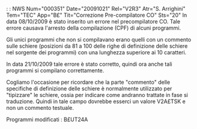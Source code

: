  :  : NWS Num="000351" Date="20091021" Rel="V2R3" Atr="S. Arrighini" Tem="TEC" App="B£" Tit="Correzione Pre-compilatore CO" Sts="20"
In data 08/10/2009 è stato  inserito un errore nel precompilatore CO.
Tale errore causava l'arresto della compilazione (CPF) di alcuni programmi.

Gli unici programmi che non si compilavano erano quelli con un commento sulle schiere (posizioni da 81 a 100 delle righe di definizione delle schiere nel sorgente dei programmi) con una lunghezza
superiore ai 10 caratteri.

In data 21/10/2009 tale errore è stato corretto, quindi ora anche tali programmi si compilano correttamente.

Cogliamo l'occasione per ricordare che la parte "commento" delle specifiche di definizione delle schiere è normalmente utilizzato per "tipizzare" le schiere, ossia per indicare come andranno trattate in fase si traduzione. Quindi in tale campo dovrebbe esserci un valore V2A£TSK e non un commento testuale.

Programmi modificati : 
B£UT24A
